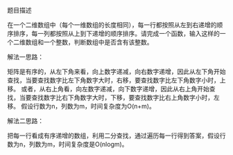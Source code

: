 题目描述

在一个二维数组中（每个一维数组的长度相同），每一行都按照从左到右递增的顺序排序，每一列都按照从上到下递增的顺序排序。请完成一个函数，输入这样的一个二维数组和一个整数，判断数组中是否含有该整数。


解法一思路：

矩阵是有序的，从左下角来看，向上数字递减，向右数字递增，因此从左下角开始查找，当要查找数字比左下角数字大时，右移，要查找数字比左下角数字小时，上移。
或者，从右上角看，向左数字递减，向下数字递增，因此从右上角开始查找，当要查找数字比右下角数字大时，下移，要查找数字比右上角数字小时，左移。
假设行数为n，列数为m，时间复杂度为O(n+m)。

解法二思路：

把每一行看成有序递增的数组，利用二分查找，通过遍历每一行得到答案，假设行数为n，列数为m，时间复杂度是O(nlogm)。
